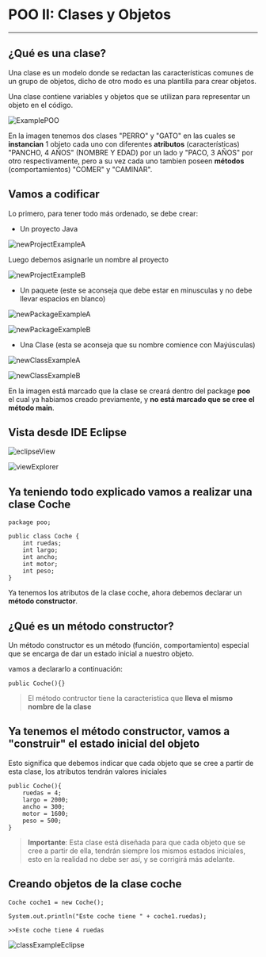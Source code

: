 # POO II: Clases y Objetos

---

## ¿Qué es una clase?

Una clase es un modelo donde se redactan las características comunes de un grupo de objetos, dicho de otro modo es una plantilla para crear objetos.

Una clase contiene variables y objetos que se utilizan para representar un objeto en el código.

![ExamplePOO](/./Apuntes/assets/img/28/examplePOO.jpg)

En la imagen tenemos dos clases "PERRO" y "GATO" en las cuales se **instancian** 1 objeto cada uno con diferentes **atributos** (características) "PANCHO, 4 AÑOS" (NOMBRE Y EDAD) por un lado y "PACO, 3 AÑOS" por otro respectivamente, pero a su vez cada uno tambien poseen **métodos** (comportamientos) "COMER" y "CAMINAR".

## Vamos a codificar

Lo primero, para tener todo más ordenado, se debe crear:

- Un proyecto Java

![newProjectExampleA](/Apuntes/assets/img/28/newProjectExampleA.png)

Luego debemos asignarle un nombre al proyecto

![newProjectExampleB](/Apuntes/assets/img/28/newProjectExampleB.png)

- Un paquete (este se aconseja que debe estar en minusculas y no debe llevar espacios en blanco)

![newPackageExampleA](/Apuntes/assets/img/28/newPackageExampleA.png)

![newPackageExampleB](/Apuntes/assets/img/28/newPackageExampleB.png)

- Una Clase (esta se aconseja que su nombre comience con Maýúsculas)

![newClassExampleA](/Apuntes/assets/img/28/newClassExampleA.png)

![newClassExampleB](/Apuntes/assets/img/28/newClassExampleB.png)

En la imagen está marcado que la clase se creará dentro del package **poo** el cual ya habiamos creado previamente, y **no está marcado que se cree el método main**.

## Vista desde IDE Eclipse

![eclipseView](/Apuntes/assets/img/28/eclipseView.png)

![viewExplorer](/Apuntes/assets/img/28/viewExplorer.png)

## Ya teniendo todo explicado vamos a realizar una clase Coche

    package poo;

    public class Coche {
        int ruedas;
        int largo;
        int ancho;
        int motor;
        int peso;
    }

Ya tenemos los atributos de la clase coche, ahora debemos declarar un **método constructor**.

## ¿Qué es un método constructor?

Un método constructor es un método (función, comportamiento) especial que se encarga de dar un estado inicial a nuestro objeto.

vamos a declararlo a continuación:

    public Coche(){}

>El método contructor tiene la caracteristica que **lleva el mismo nombre de la clase**

## Ya tenemos el método constructor, vamos a "construir" el estado inicial del objeto

Esto significa que debemos indicar que cada objeto que se cree a partir de esta clase, los atributos tendrán valores iniciales

    public Coche(){
        ruedas = 4;
        largo = 2000;
        ancho = 300;
        motor = 1600;
        peso = 500;
    }

>**Importante**: Esta clase está diseñada para que cada objeto que se cree a partir de ella, tendrán siempre los mismos estados iniciales, esto en la realidad no debe ser así, y se corrigirá más adelante.

## Creando objetos de la clase coche

    Coche coche1 = new Coche();

    System.out.println("Este coche tiene " + coche1.ruedas);

    >>Este coche tiene 4 ruedas

![classExampleEclipse](/Apuntes/assets/img/28/classExampleEclipse.png)
